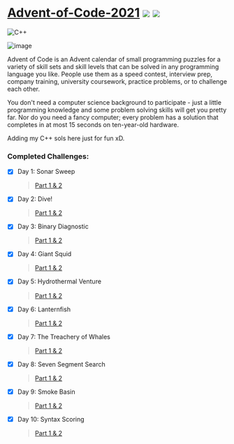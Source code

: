 #  [Advent-of-Code-2021](https://adventofcode.com/) ![](https://img.shields.io/badge/days%20completed-11-red) ![](https://img.shields.io/badge/stars%20⭐-22-yellow)
![C++](https://img.shields.io/badge/c++-%2300599C.svg?style=for-the-badge&logo=c%2B%2B&logoColor=white)

![image](https://user-images.githubusercontent.com/55499929/146315763-b4282c42-4024-408a-bb05-f2d86c4b3563.png)

Advent of Code is an Advent calendar of small programming puzzles for a variety of skill sets and skill levels that can be solved in any programming language you like. People use them as a speed contest, interview prep, company training, university coursework, practice problems, or to challenge each other.

You don't need a computer science background to participate - just a little programming knowledge and some problem solving skills will get you pretty far. Nor do you need a fancy computer; every problem has a solution that completes in at most 15 seconds on ten-year-old hardware.

Adding my C++ sols here just for fun xD.

### Completed Challenges:
- [x] Day 1: Sonar Sweep 
  > [Part 1 & 2](https://adventofcode.com/2021/day/1)
- [x] Day 2: Dive! 
  > [Part 1 & 2](https://adventofcode.com/2021/day/2)
- [x] Day 3: Binary Diagnostic 
  > [Part 1 & 2](https://adventofcode.com/2021/day/3)
- [x] Day 4: Giant Squid 
  > [Part 1 & 2](https://adventofcode.com/2021/day/4)
- [x] Day 5: Hydrothermal Venture 
  > [Part 1 & 2](https://adventofcode.com/2021/day/5)
- [x] Day 6: Lanternfish 
  > [Part 1 & 2](https://adventofcode.com/2021/day/6)
- [x] Day 7: The Treachery of Whales 
  > [Part 1 & 2](https://adventofcode.com/2021/day/7)
- [x] Day 8: Seven Segment Search
  > [Part 1 & 2](https://adventofcode.com/2021/day/8)
- [x] Day 9: Smoke Basin
  > [Part 1 & 2](https://adventofcode.com/2021/day/9)
- [x] Day 10: Syntax Scoring
  > [Part 1 & 2](https://adventofcode.com/2021/day/10)
